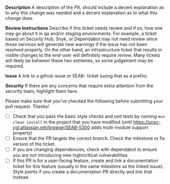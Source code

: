 **Description**
A description of the PR, should include a decent explanation as to why this change was needed and a decent explanation as to what this change does

**Review Instructions**
Describe if this ticket needs review and if so, how one may go about it in qa and/or staging environments.
For example, a ticket based on Security Hub, Snyk, or Dependabot may not need review since those services 
will generate new warnings if the issue has not been resolved properly. On the other hand, an infrastructure
ticket that results in visible changes to the end-user will definitely require review. 
Many tickets will likely be between these two extremes, so some judgement may be required.

**Issue**
A link to a github issue or SEAB- ticket (using that as a prefix)

**Security**
If there are any concerns that require extra attention from the security team, highlight them here.

Please make sure that you've checked the following before submitting your pull request. Thanks!

- [ ] Check that you pass the basic style checks and unit tests by running `mvn clean install` in the project that you have modified (until https://ucsc-cgl.atlassian.net/browse/SEAB-5300 adds multi-module support properly)
- [ ] Ensure that the PR targets the correct branch. Check the milestone or fix version of the ticket.
- [ ] If you are changing dependencies, check with dependabot to ensure you are not introducing new high/critical vulnerabilities
- [ ] If this PR is for a user-facing feature, create and link a documentation ticket for this feature (usually in the same milestone as the linked issue). Style points if you create a documentation PR directly and link that instead. 
